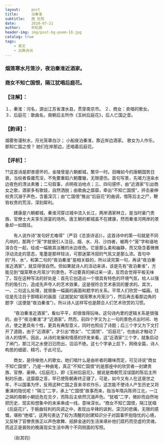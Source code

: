 ```yaml
---
layout:     post
title:      泊秦淮
subtitle:   唐 杜牧
date:       2020-07-21
author:     听松阁
header-img: img/post-bg-poem-18.jpg
catalog: true
tags:
    - 美文
    - 古典诗词
---
```



### 烟笼寒水月笼沙，夜泊秦淮近酒家。
### 商女不知亡国恨，隔江犹唱后庭花。


### 【注解】：
１、秦淮：河名，源出江苏省溧水县，贯穿南京市。
２、商女：卖唱的歌女。
３、后庭花：歌曲名，南朝后主所作《玉树后庭花》，后人亡国之音。

### 【韵译】：
烟雾弥漫秋水，月光笼罩白沙；
小船夜泊秦淮，靠近岸边酒家。
歌女为人作乐，那知亡国之恨？
她们在岸那边，还唱着后庭花。

### 【评析】：
??这首诗是即景感怀的，金陵曾是六朝都城，繁华一时。目睹如今的唐朝国势日衰，当权者昏庸荒淫，不免要重蹈六朝覆辙，无限感伤。首句写景，先竭力渲染水边夜色的清淡素雅；二句叙事，点明夜泊地点；三、四句感怀，由“近酒家”引出商女之歌，酒家多有歌妓，自然洒脱；由歌曲之靡靡，牵出“不知亡国恨”，抨击豪绅权贵沉溺于声色，含蓄深沉；由“亡国恨”推出“后庭花”的曲调，借陈后主之尸，鞭笞权贵的荒淫，深刻犀利。


　　建康是六朝都城，秦淮河穿过城中流入长江，两岸酒家林立，是当时豪门贵族、官僚士大夫享乐游宴的场所。唐王朝的都城虽不在建康，然而秦淮河两岸的景象却一如既往。

　　有人说作诗“发句好尤难得”（严羽《沧浪诗话》）。这首诗中的第一句就是不同凡响的，那两个“笼”字就很引人注目。烟、水、月、沙四者，被两个“笼”字和谐地溶合在一起，绘成一幅极其淡雅的水边夜色。它是那么柔和幽静，而又隐含着微微浮动流走的意态，笔墨是那样轻淡，可那迷蒙冷寂的气氛又是那么浓。首句中的“月、水”，和第二句的“夜泊秦淮”是相关联的，所以读完第一句，再读“夜泊秦淮近酒家”，就显得很自然。但如果就诗人的活动来讲，该是先有“夜泊秦淮”，方能见到“烟笼寒水月笼沙”的景色，不过要真的掉过来一读，反而会觉得平板无味了。现在这种写法的好处是：首先它创造出一个很具有特色的环境气氛，给人以强烈的吸引力，造成先声夺人的艺术效果，这是很符合艺术表现的要求的。其次，一、二句这么处理，就很象一幅画的画面和题字的关系。平常人们欣赏一幅画，往往是先注目于那精彩的画面（这就犹如“烟笼寒水月笼沙”），然后再去看那边角的题字（这便是“夜泊秦淮”）。所以诗人这样写也是颇合人们艺术欣赏的习惯。

　　“夜泊秦淮近酒家”，看似平平，却很值得玩味。这句诗内里的逻辑关系是很强的。由于“夜泊秦淮”才“近酒家”。然而，前四个字又为上一句的景色点出时间、地点，使之更具有个性，更具有典型意义，同时也照应了诗题；后三个字又为下文打开了道路，由于“近酒家”，才引出“商女”、“亡国恨”、“后庭花”，也由此才触动了诗人的情怀。因此，从诗的发展和情感的抒发来看，这“近酒家”三个字，就象启动了闸门，那江河之水便汩汩而出，滔滔不绝。这七个字承上启下，网络全篇，诗人构思的细密、精巧，于此可见。

　　商女，是侍候他人的歌女。她们唱什么是由听者的趣味而定，可见诗说“商女不知亡国恨”，乃是一种曲笔，真正“不知亡国恨”的是那座中的欣赏者—封建贵族、官僚、豪绅。《后庭花》，即《玉树后庭花》，据说是南朝荒淫误国的陈后主所制的乐曲，这靡靡之音，早已使陈朝寿终正寝了。可是，如今又有人在这衰世之年，不以国事为怀，反用这种亡国之音来寻欢作乐，这怎能不使诗人产生历史又将重演的隐忧呢！“隔江”二字，承上“亡国恨”故事而来，指当年隋兵陈师江北，一江之隔的南朝小朝廷危在旦夕，而陈后主依然沉湎声色。“犹唱”二字，微妙而自然地把历史、现实和想象中的未来串成一线，意味深长。“商女不知亡国恨，隔江犹唱《后庭花》”，于婉曲轻利的风调之中，表现出辛辣的讽刺，深沉的悲痛，无限的感慨，堪称“绝唱”。这两句表达了较为清醒的封建知识分子对国事怀抱隐忧的心境，又反映了官僚贵族正以声色歌舞、纸醉金迷的生活来填补他们腐朽而空虚的灵魂，而这正是衰败的晚唐现实生活中两个不同侧面的写照。

　　（赵其钧）
